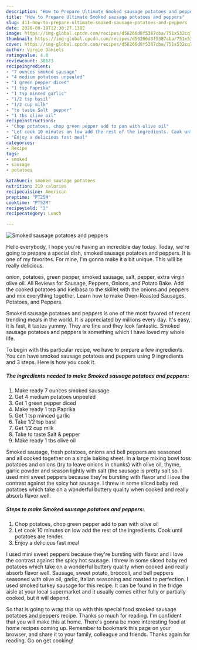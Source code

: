 ```yaml
---
description: "How to Prepare Ultimate Smoked sausage potatoes and peppers"
title: "How to Prepare Ultimate Smoked sausage potatoes and peppers"
slug: 411-how-to-prepare-ultimate-smoked-sausage-potatoes-and-peppers
date: 2020-09-19T12:30:27.138Z
image: https://img-global.cpcdn.com/recipes/d56266d8f5387cba/751x532cq70/smoked-sausage-potatoes-and-peppers-recipe-main-photo.jpg
thumbnail: https://img-global.cpcdn.com/recipes/d56266d8f5387cba/751x532cq70/smoked-sausage-potatoes-and-peppers-recipe-main-photo.jpg
cover: https://img-global.cpcdn.com/recipes/d56266d8f5387cba/751x532cq70/smoked-sausage-potatoes-and-peppers-recipe-main-photo.jpg
author: Virgie Daniels
ratingvalue: 4.8
reviewcount: 38673
recipeingredient:
- "7 ounces smoked sausage"
- "4 medium potatoes unpeeled"
- "1 green pepper diced"
- "1 tsp Paprika"
- "1 tsp minced garlic"
- "1/2 tsp basil"
- "1/2 cup milk"
- "to taste Salt  pepper"
- "1 tbs olive oil"
recipeinstructions:
- "Chop potatoes, chop green pepper add to pan with olive oil"
- "Let cook 10 minutes on low add the rest of the ingredients. Cook until potatoes are tender."
- "Enjoy a delicious fast meal"
categories:
- Recipe
tags:
- smoked
- sausage
- potatoes

katakunci: smoked sausage potatoes 
nutrition: 219 calories
recipecuisine: American
preptime: "PT25M"
cooktime: "PT52M"
recipeyield: "3"
recipecategory: Lunch

---
```



![Smoked sausage potatoes and peppers](https://img-global.cpcdn.com/recipes/d56266d8f5387cba/751x532cq70/smoked-sausage-potatoes-and-peppers-recipe-main-photo.jpg)

Hello everybody, I hope you're having an incredible day today. Today, we're going to prepare a special dish, smoked sausage potatoes and peppers. It is one of my favorites. For mine, I'm gonna make it a bit unique. This will be really delicious.

onion, potatoes, green pepper, smoked sausage, salt, pepper, extra virgin olive oil. All Reviews for Sausage, Peppers, Onions, and Potato Bake. Add the cooked potatoes and kielbasa to the skillet with the onions and peppers and mix everything together. Learn how to make Oven-Roasted Sausages, Potatoes, and Peppers.

Smoked sausage potatoes and peppers is one of the most favored of recent trending meals in the world. It is appreciated by millions every day. It's easy, it is fast, it tastes yummy. They are fine and they look fantastic. Smoked sausage potatoes and peppers is something which I have loved my whole life.


To begin with this particular recipe, we have to prepare a few ingredients. You can have smoked sausage potatoes and peppers using 9 ingredients and 3 steps. Here is how you cook it.

<!--inarticleads1-->

##### The ingredients needed to make Smoked sausage potatoes and peppers:

1. Make ready 7 ounces smoked sausage
1. Get 4 medium potatoes unpeeled
1. Get 1 green pepper diced
1. Make ready 1 tsp Paprika
1. Get 1 tsp minced garlic
1. Take 1/2 tsp basil
1. Get 1/2 cup milk
1. Take to taste Salt &amp; pepper
1. Make ready 1 tbs olive oil


Smoked sausage, fresh potatoes, onions and bell peppers are seasoned and all cooked together on a single baking sheet. In a large mixing bowl toss potatoes and onions (try to leave onions in chunks) with olive oil, thyme, garlic powder and season lightly with salt (the sausage is pretty salt so. I used mini sweet peppers because they&#39;re bursting with flavor and I love the contrast against the spicy hot sausage. I threw in some sliced baby red potatoes which take on a wonderful buttery quality when cooked and really absorb flavor well. 

<!--inarticleads2-->

##### Steps to make Smoked sausage potatoes and peppers:

1. Chop potatoes, chop green pepper add to pan with olive oil
1. Let cook 10 minutes on low add the rest of the ingredients. Cook until potatoes are tender.
1. Enjoy a delicious fast meal


I used mini sweet peppers because they&#39;re bursting with flavor and I love the contrast against the spicy hot sausage. I threw in some sliced baby red potatoes which take on a wonderful buttery quality when cooked and really absorb flavor well. Sausage, sweet potato, broccoli, and bell peppers seasoned with olive oil, garlic, Italian seasoning and roasted to perfection. I used smoked turkey sausage for this recipe. It can be found in the fridge aisle at your local supermarket and it usually comes either fully or partially cooked, but it will depend. 

So that is going to wrap this up with this special food smoked sausage potatoes and peppers recipe. Thanks so much for reading. I'm confident that you will make this at home. There's gonna be more interesting food at home recipes coming up. Remember to bookmark this page on your browser, and share it to your family, colleague and friends. Thanks again for reading. Go on get cooking!
